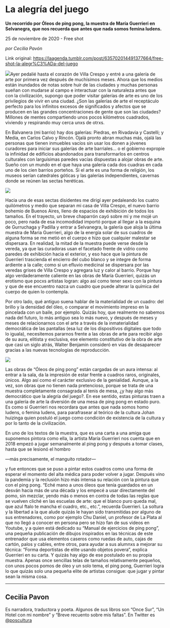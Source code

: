 # La alegría del juego

**Un recorrido por Óleos de ping pong, la muestra de María Guerrieri en Selvanegra, que nos recuerda que antes que nada somos femina ludens.**

25 de noviembre de 2020 - Free shot

_por Cecilia Pavón_

Link original: https://laagenda.tumblr.com/post/635702014491377664/free-shot-la-alegr%C3%ADa-del-juego

![](https://64.media.tumblr.com/8fea5f9010313c12508bc8718b0d4b53/27694dbeabc5c2fe-77/s500x750/4f572cc4f56e1bcb3cdc5a1301eaefe620de9626.jpg)Ayer pedalié hasta el corazón de Villa Crespo y entré a una galería de arte por primera vez
después de muchísimos meses. Ahora que los medios están inundados de notas
sobre huir de las ciudades y muchas personas sueñan con mudarse al campo e
interactuar con la naturaleza antes que con la civilización, supongo que poder
visitar galerías de arte es uno de los privilegios de vivir en una ciudad. ¿Son
las galerías de arte el receptáculo perfecto para los infinitos excesos de
significados y afectos que se producen en las grandes concentraciones de gente
que son las ciudades? Millones de mentes compartiendo unos pocos kilómetros
cuadrados, viviendo y respirando muy cerca unxs de otrxs.

En Balvanera (mi barrio) hay
dos galerías: Piedras, en Rivadavia y Castelli;  y Media, en Carlos Calvo
y Rincón. Ojalá pronto abran muchas más, ojalá las personas que tienen
inmuebles vacíos sin usar los donen a jóvenes curadores para iniciar sus
galerías de arte barriales… o el gobierno expropie la infinidad de edificios
abandonados para transformarlos en centros culturales con larguísimas paredes
vacías dispuestas a alojar obras de arte. Sueño con un mundo en el que haya una
galería cada dos cuadras en cada uno de los cien barrios porteños. Si el arte
es una forma de religión, los museos serían catedrales góticas y las galerías
independientes, cavernas donde se reúnen las sectas heréticas.

![](https://64.media.tumblr.com/a45697584cdd3f4866214d9cf224e106/27694dbeabc5c2fe-71/s500x750/296c67d0344445d9eed705e2bd2534213940dc85.jpg)

Hacia una de esas sectas
disidentes me dirigí ayer pedaleando los cuatro quilómetros y medio que separan
mi casa de Villa Crespo, el nuevo barrio bohemio de Buenos Aires, lleno de
espacios de exhibición de todos los tamaños. En el trayecto, un breve chaparrón
cayó sobre mí y me mojé un poco, pero nada de esa incomodidad importó porque al
llegar a la esquina de Gurruchaga y Padilla y entrar a Selvanegra, la galería
que aloja la última muestra de Maria Guerrieri, algo de la energía
solar de sus cuadros de alguna forma se me metió en el cuerpo e hizo que
cualquier malestar se dispersara. En realidad, la mitad de la muestra puede verse
desde la vereda, ya que las curadoras usan el facetado frente de vidrio como
paredes de exhibición hacia el exterior, y eso hace que la pintura de Guerrieri
trascienda el encierro del cubo blanco y se integre de forma ardiente a la
calle; como si un efluvio medicinal se dispersara por las veredas grises de
Villa Crespo y agregara luz y calor al barrio. Porque hay algo verdaderamente
caliente en las obras de María Guerrieri, quizás un erotismo que pocxs artistas
logran: algo así como tener sexo con la pintura y que de ese encuentro nazca un
cuadro que puede alterar la química del cuerpo de quien lo contempla.

Por otro lado, qué antiguo
suena hablar de la materialidad de un cuadro: del brillo y la densidad del
óleo, o comparar el movimiento impreso en la pincelada con un baile, por
ejemplo. Quizás hoy, que realmente no sabemos nada del futuro, lo más antiguo
sea lo más nuevo, y después de meses y meses de relacionarnos con el arte a
través de la inmaterialidad democrática de las pantallas (esa luz de los dispositivos
digitales que todo lo iguala), necesitemos pararnos frente a las obras de arte
para recibir algo de su aura, elitista y exclusiva, ese elemento constitutivo
de la obra de arte que casi un siglo atrás, Walter Benjamin consideró en vías
de desaparecer gracias a las nuevas tecnologías de reproducción.

![](https://64.media.tumblr.com/94798bd7c2d56ee7869a670cd746637a/27694dbeabc5c2fe-87/s500x750/90a31aeec91dd30feb9708f157dd910a6100860f.jpg)


Las obras de “Óleos de ping
pong” están cargadas de un aura intensa: al entrar a la sala, da la impresión
de estar frente a cuadros raros, originales, únicos. Algo así como el carácter
exclusivo de la genialidad. Aunque, a la vez, son obras que no tienen nada
pretencioso, porque se trata de una muestra completamente consagrada al tenis
de mesa, ¿y hay algo más democrático que la alegría del juego?. En ese sentido,
estas pinturas traen a una galería de arte la diversión de una mesa de ping
pong en estado puro. Es como si Guerrieri nos recordara que antes que nada
somos homo ludens, o femina ludens, para parafrasear al teórico de la cultura
Johan huizinga quien postuló el juego como condición de existencia de la
cultura y por lo tanto de la civilización.

En uno de los textos de la
muestra, que es una carta a una amiga que suponemos pintora como ella, la
artista  María Guerrieri nos cuenta que en 2018 empezó a jugar
semanalmente al ping pong y después a tomar clases, hasta que se lesionó el
hombro 

—más precisamente, el manguito rotador—

 y fue entonces que se puso a
pintar estos cuadros como una forma de esperar el momento del alta médica
para poder volver a jugar. Después vino la pandemia y la reclusión hizo más
intensa su relación con la pintura que con el ping pong. “Eché mano a unos
óleos que tenía guardados en un desván hacía más de una década y los empecé a
usar directamente del pomo, sin mezclar, yendo más o menos en contra de todas
las reglas que se vuelven cliché en las escuelas de arte: que el blanco puro
queda mal, que azul ftalo te mancha el cuadro, etc., etc.”, recuerda Guerrieri.
La soltura y la libertad a la que alude quizás le hayan sido transmitidas por
alguno de sus entrenadores, como por ejemplo Chu Daniel, un profesor de La
Plata al que no llegó a conocer en persona pero se hizo fan de sus videos en
Youtube, y a quien está dedicado su “Manual de ejercicios de ping pong”, una
pequeña publicación de dibujos inspirados en las técnicas de este entrenador
que usa elementos caseros como ruedas de auto, cajas de cartón, palos y cables,
entre otros, para ayudar a sus alumnxs a mejorar su técnica: “Forma deportistas
de elite usando objetos povera”, explica Guerrieri en su carta. Y quizás hay
algo de ese postulado en su propia muestra. Apenas once sencillas telas de
tamaños relativamente pequeños, con unos pocos pomos de óleo y un solo tema, el
ping pong, Guerrieri logra lo que quizás solo una pequeña elite de artistas
consigue: que jugar y pintar sean la misma cosa.



---

Cecilia Pavon
-------------

 Es narradora, traductora y poeta. Algunos de sus libros son “Once Sur”, “Un Hotel con mi nombre” y “Breve recuento sobre mis faltas”. En Twitter es [@poscultura](https://twitter.com/poscultura) 

